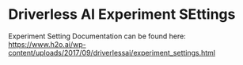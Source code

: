 # Driverless AI Experiment SEttings

Experiment Setting Documentation can be found here: <https://www.h2o.ai/wp-content/uploads/2017/09/driverlessai/experiment_settings.html>
